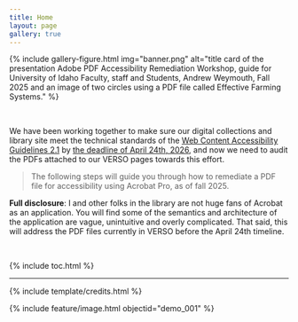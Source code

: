 ```yaml
---
title: Home
layout: page
gallery: true
---
```



{% include gallery-figure.html img="banner.png" alt="title card of the presentation Adobe PDF Accessibility Remediation Workshop, guide for University of Idaho Faculty, staff and Students, Andrew Weymouth, Fall 2025 and an image of two circles using a PDF file called Effective Farming Systems." %}

<br>

We have been working together to make sure our digital collections and library site meet the technical standards of the [Web Content Accessibility Guidelines 2.1](https://www.w3.org/TR/WCAG21/) by [the deadline of April 24th, 2026](https://advocacy.sba.gov/2024/04/25/justice-department-finalizes-rule-requiring-state-and-local-governments-to-make-their-websites-accessible/), and now we need to audit the PDFs attached to our VERSO pages towards this effort. 

> The following steps will guide you through how to remediate a PDF file for accessibility using Acrobat Pro, as of fall 2025. 

**Full disclosure**: I and other folks in the library are not huge fans of Acrobat as an application. You will find some of the semantics and architecture of the application are vague, unintuitive and overly complicated. That said, this will address the PDF files currently in VERSO before the April 24th timeline. 

<br>

{% include toc.html %}

------

{% include template/credits.html %}

{% include feature/image.html objectid="demo_001" %}
